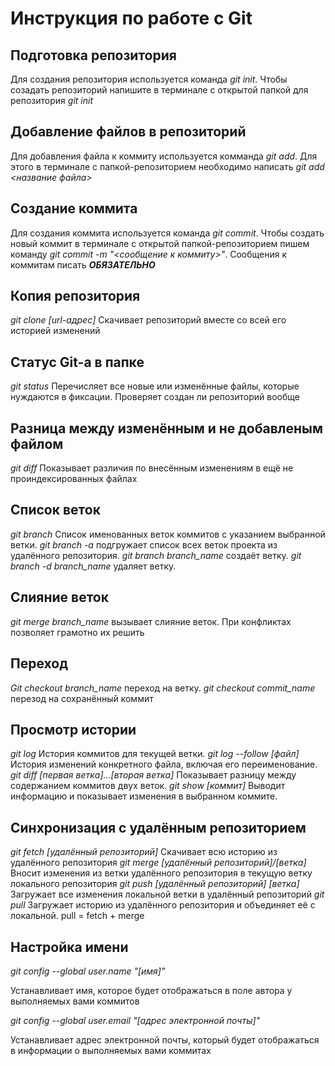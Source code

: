 # Инструкция по работе с Git

## Подготовка репозитория
Для создания репозитория используется команда *git init*. Чтобы созадать репозиторий напишите в терминале с открытой папкой для репозитория *git init*

## Добавление файлов в репозиторий

Для добавления файла к коммиту используется комманда *git add*. Для этого в терминале с папкой-репозиторием необходимо написать *git add <название файла>*

## Создание коммита
Для создания коммита используется команда *git commit*. Чтобы создать новый коммит в терминале с открытой папкой-репозиторием пишем команду *git commit -m "<сообщение к коммиту>"*. Сообщения к коммитам писать ***ОБЯЗАТЕЛЬНО***

## Копия репозитория
*git clone [url-адрес]*
Скачивает репозиторий вместе со всей его историей изменений

## Статус Git-a в папке
*git status*
Перечисляет все новые или изменённые файлы, которые нуждаются в фиксации. Проверяет создан ли репозиторий вообще

## Разница между изменённым и не добавленым файлом
*git diff*
Показывает различия по внесённым изменениям в ещё не проиндексированных файлах

## Список веток
*git branch*
Список именованных веток коммитов с указанием выбранной ветки. *git branch -a* подгружает список всех веток проекта из удалённого репозитория.
*git branch branch_name* создаёт ветку. *git branch -d branch_name* удаляет ветку.

## Слияние веток 
*git merge branch_name* вызывает слияние веток. При конфликтах позволяет грамотно их решить

## Переход
*Git checkout branch_name* переход на ветку. *git checkout commit_name* перезод на сохранённый коммит

## Просмотр истории
*git log* История коммитов для текущей ветки. 
*git log --follow [файл]* 
История изменений конкретного файла, включая его переименование.
*git diff [первая ветка]...[вторая ветка]* 
Показывает разницу между содержанием коммитов двух веток. 
*git show [коммит]* 
Выводит информацию и показывает изменения в выбранном коммите.

## Синхронизация с удалённым репозиторием 
*git fetch [удалённый репозиторий]*
Скачивает всю историю из удалённого репозитория
*git merge [удалённый репозиторий]/[ветка]*
Вносит изменения из ветки удалённого репозитория в текущую ветку локального репозитория
*git push [удалённый репозиторий] [ветка]*
Загружает все изменения локальной ветки в удалённый репозиторий
*git pull*
Загружает историю из удалённого репозитория и объединяет её с локальной. 
pull = fetch + merge

## Настройка имени
*git config --global user.name "[имя]"*

Устанавливает имя, которое будет отображаться в поле автора у выполняемых вами коммитов

*git config --global user.email "[адрес электронной почты]"*

Устанавливает адрес электронной почты, который будет отображаться в информации о выполняемых вами коммитах

